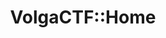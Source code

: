 ---
title: VolgaCTF::Home
welcome_text: Welcome to VolgaCTF, an annual open competition in the field of cybersecurity
about_header_main: WHAT IS
about_header_sub: VOLGA CTF?
about_text: It is an international contest that gathers more than 1000 teams from all around the globe.
about_text2: Competition finals are held in Samara city and are hosted by Samara University in cooperation with IT and Communications Department of Samara Region
describe_header_main: VOLGA CTF
describe_header_sub: IS&#58;
orgs_header_main: COMPETITION
orgs_header_sub: ORGANISERS
about_team_text: The meeting place for active and committed young specialists in the field of cyber security.
about_tribune_text: The forum site where leading specialists both from Russia and from abroad share their experience with the new generation of cyber security professionals.
about_heart_text: VolgaCTF is friendship!
layout: base.pug
---